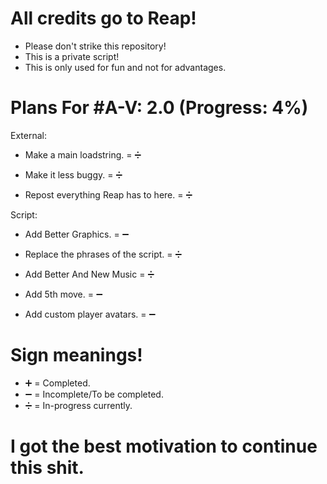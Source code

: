 # All credits go to Reap!

- Please don't strike this repository!
- This is a private script!
- This is only used for fun and not for advantages.

# Plans For #A-V: 2.0 (Progress: 4%)

External:

- Make a main loadstring. = ➗

- Make it less buggy. = ➗

- Repost everything Reap has to here. = ➗

Script: 

- Add Better Graphics. = ➖

- Replace the phrases of the script. = ➗

- Add Better And New Music = ➗

- Add 5th move. = ➖



- Add custom player avatars. = ➖

# Sign meanings!

- ➕ = Completed.
- ➖ = Incomplete/To be completed.
- ➗ = In-progress currently.

# I got the best motivation to continue this shit.
